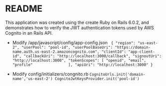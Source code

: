 # README

This application was created using the create Ruby on Rails 6.0.2, and demonstrates how to verify the JWT authentication tokens used by AWS Cognito in an Rails API.

* Modify /app/javascript/config/app-config.json
` 
{
  "region": "us-east-2",
  "userPool": "pool-id",
  "userPoolBaseUri": "https://domain-name.auth.us-east-2.amazoncognito.com",
  "clientId": "app-client-id",
  "callbackUri": "http://localhost:3000/callback",
  "signoutUri": "http://localhost:3000",
  "tokenScopes": [
      "openid",
      "email",
      "profile"               
  ],
  "apiUri": "http://localhost:3000"
} `

* Modify config/initializers/congnito.rb
`
CognitoUrls.init('domain-name','us-east-2')
CognitoJwtKeysProvider.init('pool-id')
`
